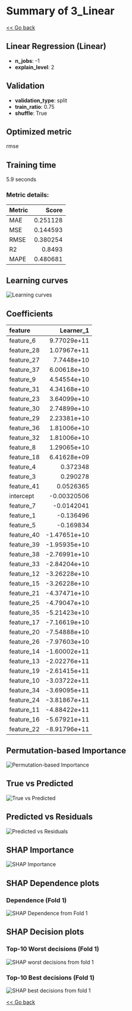 # Summary of 3_Linear

[<< Go back](../README.md)


## Linear Regression (Linear)
- **n_jobs**: -1
- **explain_level**: 2

## Validation
 - **validation_type**: split
 - **train_ratio**: 0.75
 - **shuffle**: True

## Optimized metric
rmse

## Training time

5.9 seconds

### Metric details:
| Metric   |    Score |
|:---------|---------:|
| MAE      | 0.251128 |
| MSE      | 0.144593 |
| RMSE     | 0.380254 |
| R2       | 0.8493   |
| MAPE     | 0.480681 |



## Learning curves
![Learning curves](learning_curves.png)

## Coefficients
| feature    |    Learner_1 |
|:-----------|-------------:|
| feature_6  |  9.77029e+11 |
| feature_28 |  1.07967e+11 |
| feature_27 |  7.7448e+10  |
| feature_37 |  6.00618e+10 |
| feature_9  |  4.54554e+10 |
| feature_31 |  4.34168e+10 |
| feature_23 |  3.64099e+10 |
| feature_30 |  2.74899e+10 |
| feature_29 |  2.23381e+10 |
| feature_36 |  1.81006e+10 |
| feature_32 |  1.81006e+10 |
| feature_8  |  1.29065e+10 |
| feature_18 |  6.41628e+09 |
| feature_4  |  0.372348    |
| feature_3  |  0.290278    |
| feature_41 |  0.0526365   |
| intercept  | -0.00320506  |
| feature_7  | -0.0142041   |
| feature_1  | -0.136496    |
| feature_5  | -0.169834    |
| feature_40 | -1.47651e+10 |
| feature_39 | -1.95935e+10 |
| feature_38 | -2.76991e+10 |
| feature_33 | -2.84204e+10 |
| feature_12 | -3.26228e+10 |
| feature_15 | -3.26228e+10 |
| feature_21 | -4.37471e+10 |
| feature_25 | -4.79047e+10 |
| feature_35 | -5.21423e+10 |
| feature_17 | -7.16619e+10 |
| feature_20 | -7.54888e+10 |
| feature_26 | -7.97603e+10 |
| feature_14 | -1.60002e+11 |
| feature_13 | -2.02276e+11 |
| feature_19 | -2.61415e+11 |
| feature_10 | -3.03722e+11 |
| feature_34 | -3.69095e+11 |
| feature_24 | -3.81867e+11 |
| feature_11 | -4.88422e+11 |
| feature_16 | -5.67921e+11 |
| feature_22 | -8.91796e+11 |


## Permutation-based Importance
![Permutation-based Importance](permutation_importance.png)
## True vs Predicted

![True vs Predicted](true_vs_predicted.png)


## Predicted vs Residuals

![Predicted vs Residuals](predicted_vs_residuals.png)



## SHAP Importance
![SHAP Importance](shap_importance.png)

## SHAP Dependence plots

### Dependence (Fold 1)
![SHAP Dependence from Fold 1](learner_fold_0_shap_dependence.png)

## SHAP Decision plots

### Top-10 Worst decisions (Fold 1)
![SHAP worst decisions from fold 1](learner_fold_0_shap_worst_decisions.png)
### Top-10 Best decisions (Fold 1)
![SHAP best decisions from fold 1](learner_fold_0_shap_best_decisions.png)

[<< Go back](../README.md)
